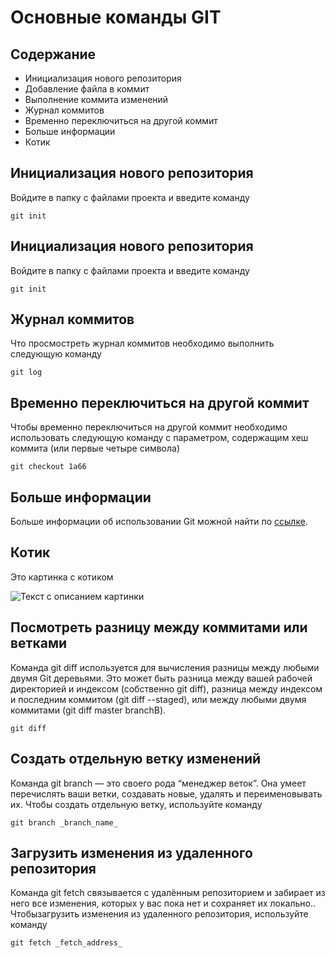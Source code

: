 # Основные команды GIT

## Содержание
* Инициализация нового репозитория
* Добавление файла в коммит
* Выполнение коммита изменений
* Журнал коммитов
* Временно переключиться на другой коммит
* Больше информации
* Котик

## Инициализация нового репозитория

Войдите в папку с файлами проекта и введите команду
```
git init
```

## Инициализация нового репозитория

Войдите в папку с файлами проекта и введите команду
```
git init
```

## Журнал коммитов
Что просмостреть журнал коммитов необходимо выполнить следующую команду

```
git log
```

## Временно переключиться на другой коммит

Чтобы временно переключиться на другой коммит необходимо использовать следующую команду с параметром, содержащим хеш коммита (или первые четыре символа)

```
git checkout 1a66
```

## Больше информации

Больше информации об использовании Git можной найти по [ссылке](https://git-scm.com/docs).

## Котик

Это картинка с котиком

![Текст с описанием картинки](/CatPicture.jpeg)

## Посмотреть разницу между коммитами или ветками

Команда git diff используется для вычисления разницы между любыми двумя Git деревьями. Это может быть разница между вашей рабочей директорией и индексом (собственно git diff), разница между индексом и последним коммитом (git diff --staged), или между любыми двумя коммитами (git diff master branchB).

```
git diff
```
## Создать отдельную ветку изменений

Команда git branch — это своего рода “менеджер веток”. Она умеет перечислять ваши ветки, создавать новые, удалять и переименовывать их. Чтобы создать отдельную ветку, используйте команду

```
git branch _branch_name_
```

## Загрузить изменения из удаленного репозитория

Команда git fetch связывается с удалённым репозиторием и забирает из него все изменения, которых у вас пока нет и сохраняет их локально.. Чтобызагрузить изменения из удаленного репозитория, используйте команду

```
git fetch _fetch_address_
```
